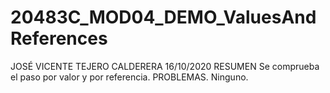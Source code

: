 # 20483C_MOD04_DEMO_ValuesAndReferences
JOSÉ VICENTE TEJERO CALDERERA 16/10/2020
RESUMEN
Se comprueba el paso por valor y por referencia.
PROBLEMAS. Ninguno.

